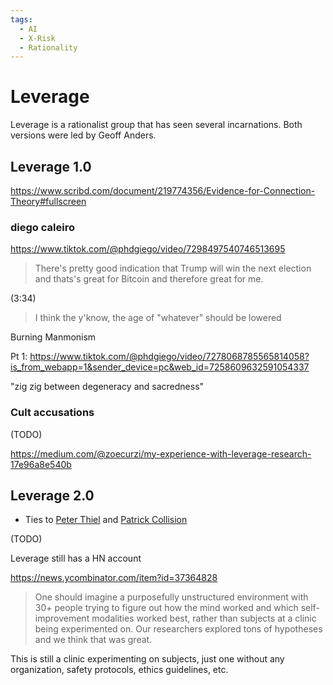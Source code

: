 ```yaml
---
tags:
  - AI
  - X-Risk
  - Rationality
---
```

# Leverage

Leverage is a rationalist group that has seen several incarnations. Both versions were led by Geoff Anders.

## Leverage 1.0

https://www.scribd.com/document/219774356/Evidence-for-Connection-Theory#fullscreen

### diego caleiro

https://www.tiktok.com/@phdgiego/video/7298497540746513695

> There's pretty good indication that Trump will win the next election and thats's great for Bitcoin and therefore great for me.

(3:34)
>I think the y'know, the age of "whatever" should be lowered
>

Burning Manmonism

Pt 1: https://www.tiktok.com/@phdgiego/video/7278068785565814058?is_from_webapp=1&sender_device=pc&web_id=7258609632591054337

"zig zig between degeneracy and sacredness"

### Cult accusations

(TODO)

https://medium.com/@zoecurzi/my-experience-with-leverage-research-17e96a8e540b

## Leverage 2.0

- Ties to [Peter Thiel]() and [Patrick Collision]()

(TODO)

Leverage still has a HN account

https://news.ycombinator.com/item?id=37364828

>One should imagine a purposefully unstructured environment with 30+ people trying to figure out how the mind worked and which self-improvement modalities worked best, rather than subjects at a clinic being experimented on. Our researchers explored tons of hypotheses and we think that was great.

This is still a clinic experimenting on subjects, just one without any organization, safety protocols, ethics guidelines, etc.